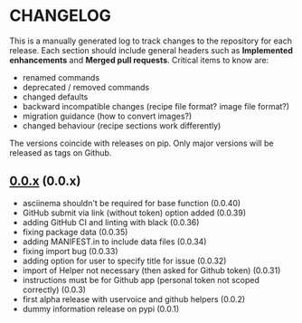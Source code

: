 # CHANGELOG

This is a manually generated log to track changes to the repository for each release. 
Each section should include general headers such as **Implemented enhancements** 
and **Merged pull requests**. Critical items to know are:

 - renamed commands
 - deprecated / removed commands
 - changed defaults
 - backward incompatible changes (recipe file format? image file format?)
 - migration guidance (how to convert images?)
 - changed behaviour (recipe sections work differently)

The versions coincide with releases on pip. Only major versions will be released as tags on Github.

## [0.0.x](https://github.com/singularityhub/sregistry-cli/tree/master) (0.0.x)
 - asciinema shouldn't be required for base function (0.0.40)
 - GitHub submit via link (without token) option added (0.0.39)
 - adding GitHub CI and linting with black (0.0.36)
 - fixing package data (0.0.35) 
 - adding MANIFEST.in to include data files (0.0.34) 
 - fixing import bug (0.0.33) 
 - adding option for user to specify title for issue (0.0.32) 
 - import of Helper not necessary (then asked for Github token) (0.0.31) 
 - instructions must be for Github app (personal token not scoped correctly) (0.0.3) 
 - first alpha release with uservoice and github helpers (0.0.2)
 - dummy information release on pypi (0.0.1)
